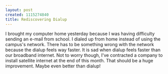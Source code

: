```yaml
--- 
layout: post
created: 1115274840
title: Rediscovering Dialup
---
```

I brought my computer home yesterday because I was having difficulty sending an e-mail from school.  I dialed up from home instead of using the campus's network.  There has to be something wrong with the network because the dialup feels way faster.  It is sad when dialup feels faster than our broadband internet.  Not to worry though, I've contracted a company to install satellite internet at the end of this month.  That should be a huge improvement.  Maybe even better than dialup!
